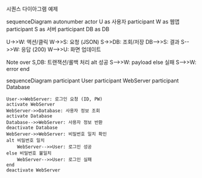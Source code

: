 시퀀스 다이아그램 예제

sequenceDiagram
  autonumber
  actor U as 사용자
  participant W as 웹앱
  participant S as 서버
  participant DB as DB

  U->>W: 액션/클릭
  W->>S: 요청 (JSON)
  S->>DB: 조회/저장
  DB-->>S: 결과
  S-->>W: 응답 (200)
  W-->>U: 화면 업데이트

  Note over S,DB: 트랜잭션/롤백 처리
  alt 성공
    S-->>W: payload
  else 실패
    S-->>W: error
  end

sequenceDiagram
    participant User
    participant WebServer
    participant Database

    User->>WebServer: 로그인 요청 (ID, PW)
    activate WebServer
    WebServer->>Database: 사용자 정보 조회
    activate Database
    Database-->>WebServer: 사용자 정보 반환
    deactivate Database
    WebServer->>WebServer: 비밀번호 일치 확인
    alt 비밀번호 일치
        WebServer-->>User: 로그인 성공
    else 비밀번호 불일치
        WebServer-->>User: 로그인 실패
    end
    deactivate WebServer